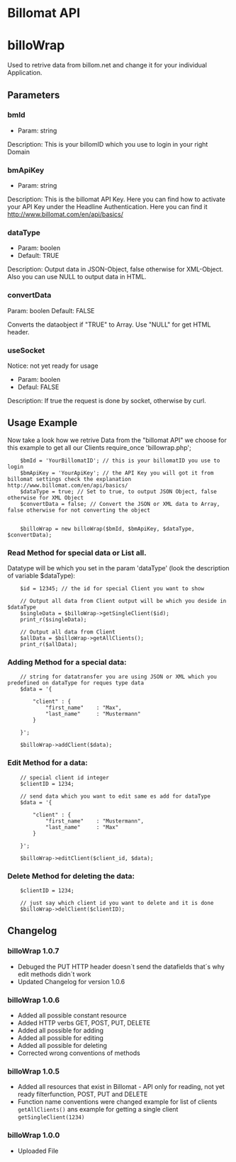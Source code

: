 # Billomat API

billoWrap
=========

Used to retrive data from billom.net and change it for your individual Application.

Parameters
----------

### bmId

* Param: string

Description:
This is your billomID  which you use to login in your right Domain


### bmApiKey

* Param: string

Description:
This is the billomat API Key.
Here you can find how to activate your API Key under the Headline Authentication.
Here you can find it http://www.billomat.com/en/api/basics/


### dataType

* Param: boolen
* Default: TRUE

Description:
Output data in JSON-Object, false otherwise for XML-Object. Also you can use NULL to output data in HTML.


### convertData

Param: boolen
Default: FALSE

Converts the dataobject if "TRUE" to Array. Use "NULL" for get HTML header.

### useSocket

Notice: not yet ready for usage

* Param: boolen
* Defaul: FALSE

Description:
If true the request is done by socket, otherwise by curl.


## Usage Example

Now take a look how we retrive Data from the "billomat API" we choose for this example to get all our Clients
        require_once 'billowrap.php';

        $bmId = 'YourBillomatID'; // this is your billomatID you use to login
        $bmApiKey = 'YourApiKey'; // the API Key you will got it from billomat settings check the explanation http://www.billomat.com/en/api/basics/
        $dataType = true; // Set to true, to output JSON Object, false otherwise for XML Object
        $convertData = false; // Convert the JSON or XML data to Array, false otherwise for not converting the object 

    
        $billoWrap = new billoWrap($bmId, $bmApiKey, $dataType, $convertData);
        

### Read Method for special data or List all.
Datatype will be which you set in the param 'dataType' (look the description of variable $dataType):

        $id = 12345; // the id for special Client you want to show
    
    	// Output all data from Client output will be which you deside in $dataType
        $singleData = $billoWrap->getSingleClient($id); 
        print_r($singleData);
    
    	// Output all data from Client
        $allData = $billoWrap->getAllClients(); 
        print_r($allData);


### Adding Method for a special data:
        
        // string for datatransfer you are using JSON or XML which you predefined on dataType for reques type data
        $data = '{
            
            "client" : {
                "first_name"    : "Max",
                "last_name"     : "Mustermann"
            }
            
        }';
        
        $billoWrap->addClient($data);
        
### Edit Method for a data:

        // special client id integer
        $clientID = 1234;
        
        // send data which you want to edit same es add for dataType
        $data = '{
            
            "client" : {
                "first_name"    : "Mustermann",
                "last_name"     : "Max"
            }
            
        }';
        
        $billoWrap->editClient($client_id, $data);
        
### Delete Method for deleting the data:
        
        $clientID = 1234;
        
        // just say which client id you want to delete and it is done
        $billoWrap->delClient($clientID);

## Changelog

### billoWrap 1.0.7

* Debuged the PUT HTTP header doesn´t send the datafields that´s why edit methods didn´t work
* Updated Changelog for version 1.0.6

### billoWrap 1.0.6

* Added all possible constant resource
* Added HTTP verbs GET, POST, PUT, DELETE
* Added all possible for adding
* Added all possible for editing
* Added all possible for deleting
* Corrected wrong conventions of methods

### billoWrap 1.0.5

* Added all resources that exist in Billomat - API only for reading, not yet ready filterfunction, POST, PUT and DELETE
* Function name conventions were changed example for list of clients `getAllClients()` ans example for getting a single client `getSingleClient(1234)`

### billoWrap 1.0.0 

* Uploaded File